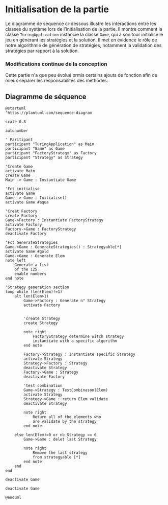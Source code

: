 # Initialisation de la partie

<primary-label ref="diagram"/>

Le diagramme de séquence ci-dessous illustre les interactions entre les classes du système lors de l'initialisation de la partie. Il montre comment la classe `TuringApplication` instancie la classe `Game`, qui à son tour initialise le jeu en générant les stratégies et la solution.
Il met en évidence le rôle de notre algorithmie de génération de stratégies, notamment la validation des stratégies par rapport à la solution.

### Modifications continue de la conception

Cette partie n'a que peu évolué ormis certains ajouts de fonction afin de mieux séparer les responsabilités des méthodes.

## Diagramme de séquence

<secondary-label ref="comportemental"/>

```plantuml
@startuml
'https://plantuml.com/sequence-diagram

scale 0.8

autonumber

' Paritipant
participant "TuringApplication" as Main
participant "Game" as Game
participant "FactoryStrategy" as Factory
participant "Strategy" as Strategy

'Create Game
activate Main
create Game
Main -> Game : Instantiate Game

'Fct initialise
activate Game
Game -> Game : Initialise()
activate Game #aqua

'Creat Factory
create Factory
Game->Factory : Instantiate FactoryStrategy
activate Factory
Factory->Game : FactoryStrategy
deactivate Factory

'Fct GenerateStrategies
Game->Game : GenerateStrategies() : Strategyable[*]
activate Game #gold
Game->Game : Generate Elem
note left
    Generate a list
    of the 125
    enable numbers
end note

'Strategy generation section
loop while (len(Elem)!=1)
    alt len(Elem>1)
        Game->Factory : Generate n° Strategy
        activate Factory


        'create Strategy
        create Strategy

        note right
            FactoryStrategy determine witch strategy
            instantiate with a specific algorithm
        end note

        Factory->Strategy : Instantiate specific Strategy
        activate Strategy
        Strategy->Factory : Strategy
        deactivate Strategy
        Factory->Game : Strategy
        deactivate Factory

        'test combination
        Game->Strategy : TestCombinason(Elem)
        activate Strategy
        Strategy->Game : return Elem validate
        deactivate Strategy

        note right
            Return all of the elements who
            are validate by the strategy
        end note

    else len(Elem)=0 or nb Strategy == 6
        Game->Game : delet last Strategy

        note right
            Remove the last strategy
            from strategyable [*]
        end note
    end
end

deactivate Game

deactivate Game

@enduml
```


